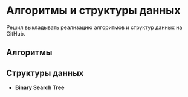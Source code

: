 # Алгоритмы и структуры данных
Решил выкладывать реализацию алгоритмов и структур данных на GitHub.

## Алгоритмы

## Структуры данных
 * **Binary Search Tree** 